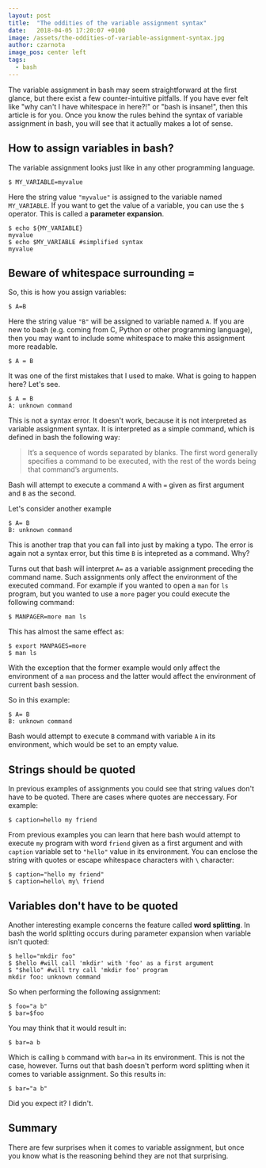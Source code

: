 ```yaml
---
layout: post
title:  "The oddities of the variable assignment syntax"
date:   2018-04-05 17:20:07 +0100
image: /assets/the-oddities-of-variable-assignment-syntax.jpg
author: czarnota
image_pos: center left
tags:
  - bash
---
```


The variable assignment in bash may seem straightforward at the first glance,
but there exist a few counter-intuitive pitfalls.
If you have ever felt like "why can't I have whitespace in here?!" or "bash is insane!", 
then this article is for you. Once you know the rules behind the syntax of
variable assignment in bash, you will see that it actually makes a lot of sense.

How to assign variables in bash?
--------------------------------

The variable assignment looks just like in any other programming language.

```console
$ MY_VARIABLE=myvalue
```

Here the string value `"myvalue"` is assigned to the variable named `MY_VARIABLE`.
If you want to get the value of a variable, you can use
the `$` operator. This is called a **parameter expansion**. 
```console
$ echo ${MY_VARIABLE}
myvalue
$ echo $MY_VARIABLE #simplified syntax
myvalue
```

Beware of whitespace surrounding =
----------------------------------
So, this is how you assign variables:
```console
$ A=B
```
Here the string value `"B"` will be assigned to variable named `A`.
If you are new to bash (e.g. coming from C, Python or other programming
language), then you may want to include some whitespace to make this assignment
more readable.
```console
$ A = B
```
It was one of the first mistakes that I used to make. 
What is going to happen here? Let's&nbsp;see.
```console
$ A = B
A: unknown command
```

This is not a syntax error.
It doesn't work, because it is not interpreted as variable assignment syntax.
It is interpreted as a simple command, which is defined in bash the following way:
>It’s a sequence of words separated by blanks. 
>The first word generally specifies a command to be executed, with the rest of the words being that command’s arguments.

Bash will attempt to execute a command
`A` with `=` given as first argument and `B` as the second.

Let's consider another example
```console
$ A= B
B: unknown command
```
This is another trap that you can fall into just by making a typo. The error
is again not a syntax error, but this time `B` is intepreted as a command. Why?

Turns out that bash will interpret `A=` as a variable assignment preceding the command name.
Such assignments only affect the environment of the executed command. For example if you wanted
to open a `man` for `ls` program, but you wanted to use a `more` pager you could execute
the following command:
```console
$ MANPAGER=more man ls
```
This has almost the same effect as:
```console
$ export MANPAGES=more
$ man ls
```
With the exception that the former example would only affect the environment of 
a `man` process and the latter would affect the environment of current bash session.

So in this example:
```console
$ A= B
B: unknown command
```

Bash would attempt to execute `B` command with variable `A` in its environment, which
would be set to an empty value.

Strings should be quoted
------------------------

In previous examples of assignments you could see that string values don't
have to be quoted. There are cases where quotes are neccessary. For example:
``` console
$ caption=hello my friend
```

From previous examples you can learn that here bash would attempt to execute
`my` program with word `friend` given as a first argument and with `caption`
variable set to `"hello"` value in its environment.
You can enclose the string with quotes or escape whitespace characters with `\` character:
```console
$ caption="hello my friend"
$ caption=hello\ my\ friend
```

Variables don't have to be quoted
---------------------------------
Another interesting example concerns the feature called **word splitting**.
In bash the world splitting occurs during parameter expansion when variable isn't quoted:
```console
$ hello="mkdir foo"
$ $hello #will call 'mkdir' with 'foo' as a first argument
$ "$hello" #will try call 'mkdir foo' program
mkdir foo: unknown command
```

So when performing the following assignment:
```console
$ foo="a b"
$ bar=$foo
```
You may think that it would result in:
```console
$ bar=a b
```
Which is calling `b` command with `bar=a` in its environment. This is not 
the case, however. Turns out that bash doesn't perform word splitting when it
comes to variable assignment. So this results in:
```console
$ bar="a b"
```

Did you expect it? I didn't.

Summary
-------
There are few surprises when it comes to variable assignment, but once you
know what is the reasoning behind they are not that surprising.

